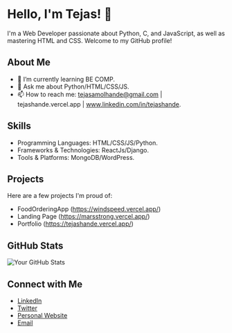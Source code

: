 # Hello, I'm Tejas! 👋

I'm a Web Developer passionate about Python, C, and JavaScript, as well as mastering HTML and CSS. Welcome to my GitHub profile! 

## About Me

- 🌱 I’m currently learning BE COMP.
- 💬 Ask me about Python/HTML/CSS/JS.
- 📫 How to reach me: tejasamolhande@gmail.com | tejashande.vercel.app | www.linkedin.com/in/tejashande.

## Skills

- Programming Languages: HTML/CSS/JS/Python.
- Frameworks & Technologies: ReactJs/Django.
- Tools & Platforms: MongoDB/WordPress.

## Projects

Here are a few projects I'm proud of:

- FoodOrderingApp (https://windspeed.vercel.app/)
- Landing Page (https://marsstrong.vercel.app/)
- Portfolio (https://tejashande.vercel.app/)

## GitHub Stats

![Your GitHub Stats](https://github-readme-stats.vercel.app/api?username=tejhande&show_icons=true&theme=radical)

## Connect with Me

- [LinkedIn](www.linkedin.com/in/tejashande)
- [Twitter](https://twitter.com/tejashande25)
- [Personal Website](tejashande.vercel.app)
- [Email](tejasamolhande@gmail.com)
